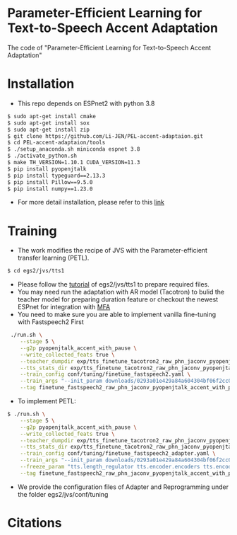 # Parameter-Efficient Learning for Text-to-Speech Accent Adaptation

The code of "Parameter-Efficient Learning for Text-to-Speech Accent Adaptation"

# Installation
- This repo depends on ESPnet2 with python 3.8
```sh
$ sudo apt-get install cmake
$ sudo apt-get install sox
$ sudo apt-get install zip
$ git clone https://github.com/Li-JEN/PEL-accent-adaptaion.git
$ cd PEL-accent-adaptaion/tools
$ ./setup_anaconda.sh miniconda espnet 3.8
$ ./activate_python.sh
$ make TH_VERSION=1.10.1 CUDA_VERSION=11.3
$ pip install pyopenjtalk
$ pip install typeguard==2.13.3
$ pip install Pillow==9.5.0
$ pip install numpy==1.23.0
```
- For more detail installation, please refer to this [link](https://espnet.github.io/espnet/installation.html)

# Training
- The work modifies the recipe of JVS with the Parameter-efficient transfer learning (PETL).
```sh
$ cd egs2/jvs/tts1
```
- Please follow the [tutorial](https://github.com/espnet/espnet/blob/master/egs2/jvs/tts1/README.md) of egs2/jvs/tts1 to prepare required files. 
- You may need run the adaptation with AR model (Tacotron) to bulid the teacher model for preparing duration feature or checkout the newest ESPnet for integration with [MFA](https://github.com/espnet/espnet/blob/master/egs2/TEMPLATE/tts1/README.md#1-data-preparation)
- You need to make sure you are able to implement vanilla fine-tuning with Fastspeech2 First
```sh
 ./run.sh \
    --stage 5 \
    --g2p pyopenjtalk_accent_with_pause \
    --write_collected_feats true \
    --teacher_dumpdir exp/tts_finetune_tacotron2_raw_phn_jaconv_pyopenjtalk_accent_with_pause/decode_use_teacher_forcingtrue_train.loss.ave \
    --tts_stats_dir exp/tts_finetune_tacotron2_raw_phn_jaconv_pyopenjtalk_accent_with_pause/decode_use_teacher_forcingtrue_train.loss.ave/stats \
    --train_config conf/tuning/finetune_fastspeech2.yaml \
    --train_args "--init_param downloads/0293a01e429a84a604304bf06f2cc0b0/exp/tts_train_fastspeech2_tacotron2_teacher_raw_phn_jaconv_pyopenjtalk_accent_with_pause/train.loss.ave_5best.pth:tts:tts" \
    --tag finetune_fastspeech2_raw_phn_jaconv_pyopenjtalk_accent_with_pause
```
- To implement PETL:
```sh
$ ./run.sh \
    --stage 5 \
    --g2p pyopenjtalk_accent_with_pause \
    --write_collected_feats true \
    --teacher_dumpdir exp/tts_finetune_tacotron2_raw_phn_jaconv_pyopenjtalk_accent_with_pause/decode_use_teacher_forcingtrue_train.loss.ave \
    --tts_stats_dir exp/tts_finetune_tacotron2_raw_phn_jaconv_pyopenjtalk_accent_with_pause/decode_use_teacher_forcingtrue_train.loss.ave/stats \
    --train_config conf/tuning/finetune_fastspeech2_adapter.yaml \
    --train_args "--init_param downloads/0293a01e429a84a604304bf06f2cc0b0/exp/tts_train_fastspeech2_tacotron2_teacher_raw_phn_jaconv_pyopenjtalk_accent_with_pause/train.loss.ave_5best.pth:tts:tts" \
    --freeze_param "tts.length_regulator tts.encoder.encoders tts.encoder.after_norm tts.decoder.after_norm tts.decoder.encoders tts.feat_out tts.postnet tts.gst tts.pitch_predictor tts.energy_predictor tts.duration_predictor tts.energy_embed tts.pitch_embed" \
    --tag finetune_fastspeech2_raw_phn_jaconv_pyopenjtalk_accent_with_pause_adapter
```
- We provide the configuration files of Adapter and Reprogramming under the folder egs2/jvs/conf/tuning


# Citations
